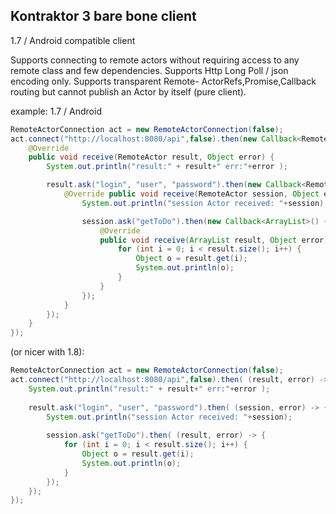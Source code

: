 ## Kontraktor 3 bare bone client

1.7 / Android compatible client

Supports connecting to remote actors without requiring access to any remote class and few dependencies.
Supports Http Long Poll / json encoding only. 
Supports transparent Remote- ActorRefs,Promise,Callback routing but cannot publish an Actor by itself (pure client).

example:
1.7 / Android
```java
RemoteActorConnection act = new RemoteActorConnection(false);
act.connect("http://localhost:8080/api",false).then(new Callback<RemoteActor>() {
    @Override
    public void receive(RemoteActor result, Object error) {
        System.out.println("result:" + result+" err:"+error );

        result.ask("login", "user", "password").then(new Callback<RemoteActor>() {
            @Override public void receive(RemoteActor session, Object error) {
                System.out.println("session Actor received: "+session);

                session.ask("getToDo").then(new Callback<ArrayList>() {
                    @Override
                    public void receive(ArrayList result, Object error) {
                        for (int i = 0; i < result.size(); i++) {
                            Object o = result.get(i);
                            System.out.println(o);
                        }
                    }
                });
            }
        });
    }
});
```
(or nicer with 1.8):
```java
RemoteActorConnection act = new RemoteActorConnection(false);
act.connect("http://localhost:8080/api",false).then( (result, error) -> {
    System.out.println("result:" + result+" err:"+error );
    
    result.ask("login", "user", "password").then( (session, error) -> {
        System.out.println("session Actor received: "+session);
        
        session.ask("getToDo").then( (result, error) -> {
            for (int i = 0; i < result.size(); i++) {
                Object o = result.get(i);
                System.out.println(o);
            }
        });
    });
});
```
